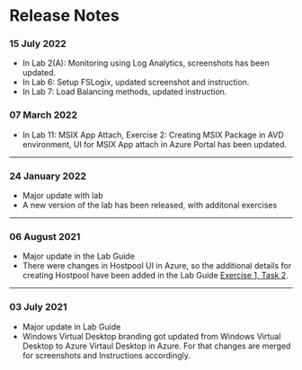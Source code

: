 # Release Notes

### 15 July 2022

   - In Lab 2(A): Monitoring using Log Analytics, screenshots has been updated.
   - In Lab 6: Setup FSLogix, updated screenshot and instruction.
   - In Lab 7: Load Balancing methods, updated instruction.
 

### 07 March 2022

  - In Lab 11: MSIX App Attach, Exercise 2: Creating MSIX Package in AVD environment, UI for MSIX App attach in Azure Portal has been updated.
-----------

### 24 January 2022

  - Major update with lab
  - A new version of the lab has been released, with additonal exercises
-----------

### 06 August 2021

  - Major update in the Lab Guide
  - There were changes in Hostpool UI in Azure, so the additional details for creating Hostpool have been added in the Lab Guide [Exercise 1, Task 2](https://github.com/CloudLabsAI-Azure/AIW-Azure-Virtual-Desktop/blob/main/02-Create-Hostpool-Event.md). 
-----------

### 03 July 2021
  
  - Major update in Lab Guide
  - Windows Virtual Desktop branding got updated from Windows Virtual Desktop to Azure Virtaul Desktop in Azure. For that changes are merged for screenshots and Instructions accordingly.


